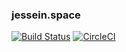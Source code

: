 ### jessein.space

[![Build Status][semaphoreci-badge]][semaphoreci-url]
[![CircleCI][circleci-badge]][circleci-url]

[circleci-badge]: https://circleci.com/gh/jessestuart/js-gatsby-tachyons.svg?style=shield&circle-token=95a9c23b2b0ed15a71639a318c98eea3b09a03b7
[circleci-url]: https://circleci.com/gh/jessestuart/js-gatsby-tachyons
[semaphoreci-badge]: https://semaphoreci.com/api/v1/projects/2c39a37c-7b37-462a-be9d-a9cf3fdb54a0/1696206/badge.svg
[semaphoreci-url]: https://semaphoreci.com/jessestuart-95/js-gatsby-tachyons
